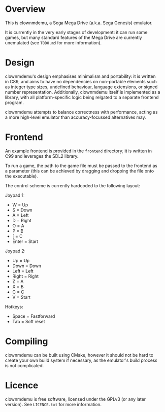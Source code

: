 # Overview

This is clownmdemu, a Sega Mega Drive (a.k.a. Sega Genesis) emulator.

It is currently in the very early stages of development: it can run some games,
but many standard features of the Mega Drive are currently unemulated (see
`TODO.md` for more information).


# Design

clownmdemu's design emphasises minimalism and portability: it is written in C89,
and aims to have no dependencies on non-portable elements such as integer type
sizes, undefined behaviour, language extensions, or signed number
representation. Additionally, clownmdemu itself is implemented as a library,
with all platform-specific logic being relgated to a separate frontend program.

clownmdemu attempts to balance correctness with performance, acting as a more
high-level emulator than accuracy-focussed alternatives may.


# Frontend

An example frontend is provided in the `frontend` directory; it is written in
C99 and leverages the SDL2 library.

To run a game, the path to the game file must be passed to the frontend as a
parameter (this can be achieved by dragging and dropping the file onto the
executable).

The control scheme is currently hardcoded to the following layout:

Joypad 1:
- W = Up
- S = Down
- A = Left
- D = Right
- O = A
- P = B
- [ = C
- Enter = Start

Joypad 2:
- Up    = Up
- Down  = Down
- Left  = Left
- Right = Right
- Z = A
- X = B
- C = C
- V = Start

Hotkeys:
- Space = Fastforward
- Tab   = Soft reset


# Compiling

clownmdemu can be built using CMake, however it should not be hard to create
your own build system if necessary, as the emulator's build process is not
complicated.


# Licence

clownmdemu is free software, licensed under the GPLv3 (or any later version).
See `LICENCE.txt` for more information.
